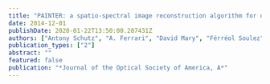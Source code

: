 ```yaml
---
title: "PAINTER: a spatio-spectral image reconstruction algorithm for optical interferometry"
date: 2014-12-01
publishDate: 2020-01-22T13:50:00.287431Z
authors: ["Antony Schutz", "A. Ferrari", "David Mary", "Férréol Soulez", "Éric Thiébaut", "Martin Vannier"]
publication_types: ["2"]
abstract: ""
featured: false
publication: "*Journal of the Optical Society of America, A*"
---
```


